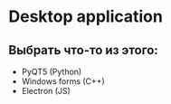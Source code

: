 # Desktop application

## Выбрать что-то из этого:
- PyQT5 (Python)
- Windows forms (C++)
- Electron (JS)